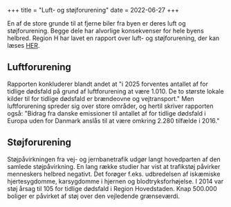 +++
title = "Luft- og støjforurening"
date = 2022-06-27
+++

En af de store grunde til at fjerne biler fra byen er deres luft og støjforurening. Begge dele har alvorlige konsekvenser for hele byens helbred. Region H har lavet en rapport over luft- og støjforurening, der kan læses [HER](https://www.regionh.dk/til-fagfolk/trafik/trafikstoej/Documents/Rapport-luft-og-st%C3%B8j%20Region-Hovedstaden.pdf).

## Luftforurening

Rapporten konkluderer blandt andet at "i 2025 forventes antallet af for tidlige dødsfald på grund af luftforurening at være 1.010. De to største lokale kilder til for tidlige dødsfald er brændeovne og vejtransport." Men luftforurening spreder sig over store områder, og hertil skriver rapporten også: "Bidrag fra danske emissioner til antallet af for tidlige dødsfald i Europa uden for Danmark anslås til at være omkring 2.280 tilfælde i 2016."

## Støjforurening
Støjpåvirkningen fra vej- og jernbanetrafik udgør langt hovedparten af den samlede støjpåvirkning. En lang række studier har vist at trafikstøj påvirker menneskers helbred negativt. Det forøger f.eks. udbredelsen af iskæmiske hjertesygdomme, karsygdomme i hjernen og blodtryksforhøjelse. I 2014 var støj årsag til 105 for tidlige dødsfald i Region Hovedstaden. Knap 500.000 boliger er påvirket af
støj over den vejledende grænseværdi.

